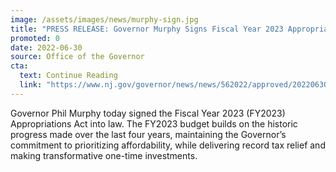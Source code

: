 ```yaml
---
image: /assets/images/news/murphy-sign.jpg
title: "PRESS RELEASE: Governor Murphy Signs Fiscal Year 2023 Appropriations Act into Law"
promoted: 0
date: 2022-06-30
source: Office of the Governor
cta:
  text: Continue Reading
  link: "https://www.nj.gov/governor/news/news/562022/approved/20220630a.shtml"
---
```


Governor Phil Murphy today signed the Fiscal Year 2023 (FY2023) Appropriations Act into law. The FY2023 budget builds on the historic progress made over the last four years, maintaining the Governor’s commitment to prioritizing affordability, while delivering record tax relief and making transformative one-time investments.

